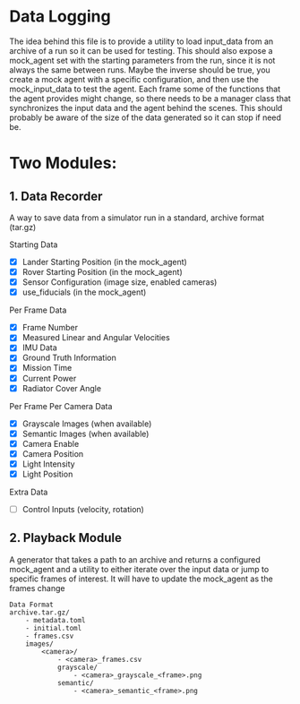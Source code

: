 # Data Logging

The idea behind this file is to provide a utility to load input_data from an archive of a run so it can be used for testing.
This should also expose a mock_agent set with the starting parameters from the run, since it is not always the same between runs.
Maybe the inverse should be true, you create a mock agent with a specific configuration, and then use the mock_input_data to test the agent.
Each frame some of the functions that the agent provides might change, so there needs to be a manager class that synchronizes the input data and the agent behind the scenes.
This should probably be aware of the size of the data generated so it can stop if need be.

# Two Modules:
## 1. Data Recorder
A way to save data from a simulator run in a standard, archive format (tar.gz)

Starting Data
- [X] Lander Starting Position (in the mock_agent)
- [X] Rover Starting Position (in the mock_agent)
- [X] Sensor Configuration (image size, enabled cameras)
- [X] use_fiducials (in the mock_agent)

Per Frame Data
- [X] Frame Number
- [X] Measured Linear and Angular Velocities
- [X] IMU Data
- [X] Ground Truth Information
- [X] Mission Time
- [X] Current Power
- [X] Radiator Cover Angle
 
Per Frame Per Camera Data
- [X] Grayscale Images (when available)
- [X] Semantic Images (when available)
- [X] Camera Enable
- [X] Camera Position
- [X] Light Intensity
- [X] Light Position

Extra Data
- [ ] Control Inputs (velocity, rotation)

## 2. Playback Module
A generator that takes a path to an archive and returns a configured mock_agent and a utility to either iterate over the input data or jump to specific frames of interest. It will have to update the mock_agent as the frames change

```
Data Format
archive.tar.gz/
    - metadata.toml
    - initial.toml
    - frames.csv
    images/
        <camera>/
            - <camera>_frames.csv
            grayscale/
                - <camera>_grayscale_<frame>.png
            semantic/
                - <camera>_semantic_<frame>.png
```
